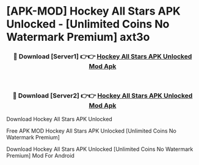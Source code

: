 # [APK-MOD] Hockey All Stars APK Unlocked - [Unlimited Coins No Watermark Premium] axt3o



<div align="center">
<h3>🔴 Download [Server1] 👉👉 <a href="https://momento.my/?title=Hockey_All_Stars_APK_Unlocked">Hockey All Stars APK Unlocked Mod Apk</a></h3><br>

<h3>🔴 Download [Server2] 👉👉 <a href="https://momento.my/?title=Hockey_All_Stars_APK_Unlocked">Hockey All Stars APK Unlocked Mod Apk</a></h3>
</div>



Download Hockey All Stars APK Unlocked 

Free APK MOD Hockey All Stars APK Unlocked [Unlimited Coins No Watermark Premium]

Download Hockey All Stars APK Unlocked [Unlimited Coins No Watermark Premium] Mod For Android
